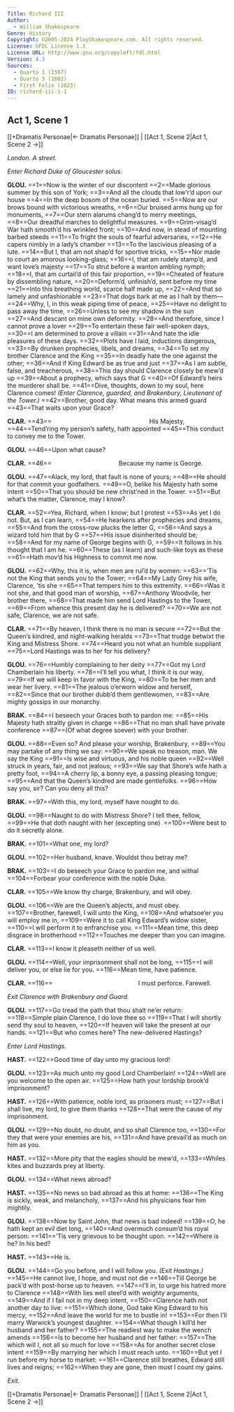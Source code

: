 ```yaml
---
Title: Richard III
Author: 
  - William Shakespeare
Genre: History
Copyright: ©2005-2024 PlayShakespeare.com. All rights reserved.
License: GFDL License 1.3
License URL: http://www.gnu.org/copyleft/fdl.html
Version: 4.3
Sources:
  - Quarto 1 (1597)
  - Quarto 3 (1602)
  - First Folio (1623)
ID: richard-iii-1-1
---
```


## Act 1, Scene 1
[[+Dramatis Personae|← Dramatis Personae]] | [[Act 1, Scene 2|Act 1, Scene 2 →]]

*London. A street.*

*Enter Richard Duke of Gloucester solus.*

**GLOU.**
==1==Now is the winter of our discontent
==2==Made glorious summer by this son of York;
==3==And all the clouds that low’r’d upon our house
==4==In the deep bosom of the ocean buried.
==5==Now are our brows bound with victorious wreaths,
==6==Our bruised arms hung up for monuments,
==7==Our stern alarums chang’d to merry meetings,
==8==Our dreadful marches to delightful measures.
==9==Grim-visag’d War hath smooth’d his wrinkled front;
==10==And now, in stead of mounting barbed steeds
==11==To fright the souls of fearful adversaries,
==12==He capers nimbly in a lady’s chamber
==13==To the lascivious pleasing of a lute.
==14==But I, that am not shap’d for sportive tricks,
==15==Nor made to court an amorous looking-glass;
==16==I, that am rudely stamp’d, and want love’s majesty
==17==To strut before a wanton ambling nymph;
==18==I, that am curtail’d of this fair proportion,
==19==Cheated of feature by dissembling nature,
==20==Deform’d, unfinish’d, sent before my time
==21==Into this breathing world, scarce half made up,
==22==And that so lamely and unfashionable
==23==That dogs bark at me as I halt by them⁠—
==24==Why, I, in this weak piping time of peace,
==25==Have no delight to pass away the time,
==26==Unless to see my shadow in the sun
==27==And descant on mine own deformity.
==28==And therefore, since I cannot prove a lover
==29==To entertain these fair well-spoken days,
==30==I am determined to prove a villain
==31==And hate the idle pleasures of these days.
==32==Plots have I laid, inductions dangerous,
==33==By drunken prophecies, libels, and dreams,
==34==To set my brother Clarence and the King
==35==In deadly hate the one against the other;
==36==And if King Edward be as true and just
==37==As I am subtle, false, and treacherous,
==38==This day should Clarence closely be mew’d up
==39==About a prophecy, which says that G
==40==Of Edward’s heirs the murderer shall be.
==41==Dive, thoughts, down to my soul, here Clarence comes!
*(Enter Clarence, guarded, and Brakenbury, Lieutenant of the Tower.)*
==42==Brother, good day. What means this armed guard
==43==That waits upon your Grace?

**CLAR.**
==43==                His Majesty,
==44==Tend’ring my person’s safety, hath appointed
==45==This conduct to convey me to the Tower.

**GLOU.**
==46==Upon what cause?

**CLAR.**
==46==           Because my name is George.

**GLOU.**
==47==Alack, my lord, that fault is none of yours;
==48==He should for that commit your godfathers.
==49==O, belike his Majesty hath some intent
==50==That you should be new christ’ned in the Tower.
==51==But what’s the matter, Clarence, may I know?

**CLAR.**
==52==Yea, Richard, when I know; but I protest
==53==As yet I do not. But, as I can learn,
==54==He hearkens after prophecies and dreams,
==55==And from the cross-row plucks the letter G,
==56==And says a wizard told him that by G
==57==His issue disinherited should be;
==58==And for my name of George begins with G,
==59==It follows in his thought that I am he.
==60==These (as I learn) and such-like toys as these
==61==Hath mov’d his Highness to commit me now.

**GLOU.**
==62==Why, this it is, when men are rul’d by women:
==63==’Tis not the King that sends you to the Tower;
==64==My Lady Grey his wife, Clarence, ’tis she
==65==That tempers him to this extremity.
==66==Was it not she, and that good man of worship,
==67==Anthony Woodvile, her brother there,
==68==That made him send Lord Hastings to the Tower,
==69==From whence this present day he is delivered?
==70==We are not safe, Clarence, we are not safe.

**CLAR.**
==71==By heaven, I think there is no man is secure
==72==But the Queen’s kindred, and night-walking heralds
==73==That trudge betwixt the King and Mistress Shore.
==74==Heard you not what an humble suppliant
==75==Lord Hastings was to her for his delivery?

**GLOU.**
==76==Humbly complaining to her deity
==77==Got my Lord Chamberlain his liberty.
==78==I’ll tell you what, I think it is our way,
==79==If we will keep in favor with the King,
==80==To be her men and wear her livery.
==81==The jealous o’erworn widow and herself,
==82==Since that our brother dubb’d them gentlewomen,
==83==Are mighty gossips in our monarchy.

**BRAK.**
==84==I beseech your Graces both to pardon me:
==85==His Majesty hath straitly given in charge
==86==That no man shall have private conference
==87==(Of what degree soever) with your brother.

**GLOU.**
==88==Even so? And please your worship, Brakenbury,
==89==You may partake of any thing we say:
==90==We speak no treason, man. We say the King
==91==Is wise and virtuous, and his noble queen
==92==Well struck in years, fair, and not jealous;
==93==We say that Shore’s wife hath a pretty foot,
==94==A cherry lip, a bonny eye, a passing pleasing tongue;
==95==And that the Queen’s kindred are made gentlefolks.
==96==How say you, sir? Can you deny all this?

**BRAK.**
==97==With this, my lord, myself have nought to do.

**GLOU.**
==98==Naught to do with Mistress Shore? I tell thee, fellow,
==99==He that doth naught with her (excepting one) 
==100==Were best to do it secretly alone.

**BRAK.**
==101==What one, my lord?

**GLOU.**
==102==Her husband, knave. Wouldst thou betray me?

**BRAK.**
==103==I do beseech your Grace to pardon me, and withal
==104==Forbear your conference with the noble Duke.

**CLAR.**
==105==We know thy charge, Brakenbury, and will obey.

**GLOU.**
==106==We are the Queen’s abjects, and must obey.
==107==Brother, farewell, I will unto the King,
==108==And whatsoe’er you will employ me in,
==109==Were it to call King Edward’s widow sister,
==110==I will perform it to enfranchise you.
==111==Mean time, this deep disgrace in brotherhood
==112==Touches me deeper than you can imagine.

**CLAR.**
==113==I know it pleaseth neither of us well.

**GLOU.**
==114==Well, your imprisonment shall not be long,
==115==I will deliver you, or else lie for you.
==116==Mean time, have patience.

**CLAR.**
==116==              I must perforce. Farewell.

*Exit Clarence with Brakenbury and Guard.*

**GLOU.**
==117==Go tread the path that thou shalt ne’er return:
==118==Simple plain Clarence, I do love thee so
==119==That I will shortly send thy soul to heaven,
==120==If heaven will take the present at our hands.
==121==But who comes here? The new-delivered Hastings?

*Enter Lord Hastings.*

**HAST.**
==122==Good time of day unto my gracious lord!

**GLOU.**
==123==As much unto my good Lord Chamberlain!
==124==Well are you welcome to the open air.
==125==How hath your lordship brook’d imprisonment?

**HAST.**
==126==With patience, noble lord, as prisoners must;
==127==But I shall live, my lord, to give them thanks
==128==That were the cause of my imprisonment.

**GLOU.**
==129==No doubt, no doubt, and so shall Clarence too,
==130==For they that were your enemies are his,
==131==And have prevail’d as much on him as you.

**HAST.**
==132==More pity that the eagles should be mew’d,
==133==Whiles kites and buzzards prey at liberty.

**GLOU.**
==134==What news abroad?

**HAST.**
==135==No news so bad abroad as this at home:
==136==The King is sickly, weak, and melancholy,
==137==And his physicians fear him mightily.

**GLOU.**
==138==Now by Saint John, that news is bad indeed!
==139==O, he hath kept an evil diet long,
==140==And overmuch consum’d his royal person:
==141==’Tis very grievous to be thought upon.
==142==Where is he? In his bed?

**HAST.**
==143==He is.

**GLOU.**
==144==Go you before, and I will follow you.
*(Exit Hastings.)*
==145==He cannot live, I hope, and must not die
==146==Till George be pack’d with post-horse up to heaven.
==147==I’ll in, to urge his hatred more to Clarence
==148==With lies well steel’d with weighty arguments,
==149==And if I fail not in my deep intent,
==150==Clarence hath not another day to live:
==151==Which done, God take King Edward to his mercy,
==152==And leave the world for me to bustle in!
==153==For then I’ll marry Warwick’s youngest daughter.
==154==What though I kill’d her husband and her father?
==155==The readiest way to make the wench amends
==156==Is to become her husband and her father:
==157==The which will I, not all so much for love
==158==As for another secret close intent
==159==By marrying her which I must reach unto.
==160==But yet I run before my horse to market:
==161==Clarence still breathes, Edward still lives and reigns;
==162==When they are gone, then must I count my gains.

*Exit.*

[[+Dramatis Personae|← Dramatis Personae]] | [[Act 1, Scene 2|Act 1, Scene 2 →]]